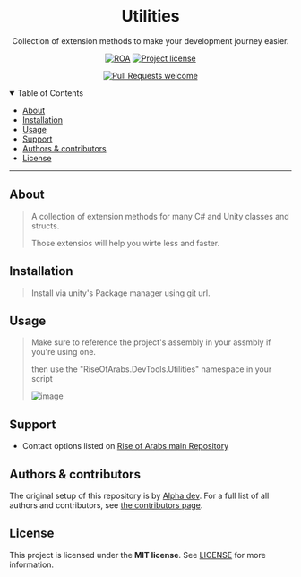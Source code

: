 <div align="center">
<br />

# Utilities
Collection of extension methods to make your development journey easier.

[![ROA](https://img.shields.io/badge/Rise%20of%20Arabs-DevTools-orange)](https://github.com/Rise-of-Arabs)
[![Project license](https://img.shields.io/github/license/Rise-of-Arabs/Utilities.svg?style=flat-square)](LICENSE)

[![Pull Requests welcome](https://img.shields.io/badge/Pull%20requests-welcome-ff69b4.svg?style=plastic)](https://github.com/Rise-of-Arabs/Utilities/issues?q=is%3Aissue+is%3Aopen+label%3A%22help+wanted%22)


</div>

<details open="open">
<summary>Table of Contents</summary>

- [About](#about)
- [Installation](#installation)
- [Usage](#usage)
- [Support](#support)
- [Authors & contributors](#authors--contributors)
- [License](#license)

</details>

---

## About

> A collection of extension methods for many C# and Unity classes and structs.
> 
> Those extensios will help you wirte less and faster.

## Installation

> Install via unity's Package manager using git url.
> 
> <!-- or via our downloader ScriptableObject which can be found this prjoect's asset store asset. -->

## Usage

> Make sure to reference the project's assembly in your assmbly if you're using one.
> 
> then use the "RiseOfArabs.DevTools.Utilities" namespace in your script
> 
> ![image](https://user-images.githubusercontent.com/73927632/179391455-dc55210a-ee8c-4833-b9a0-82ad7de2621b.png)

## Support

- Contact options listed on [Rise of Arabs main Repository](https://github.com/Rise-of-Arabs/Rise-of-Arabs)

## Authors & contributors

The original setup of this repository is by [Alpha dev](https://github.com/The-Alpha-dev).
For a full list of all authors and contributors, see [the contributors page](https://github.com/Rise-of-Arabs/Utilities/contributors).

## License

This project is licensed under the **MIT license**.
See [LICENSE](LICENSE) for more information.

